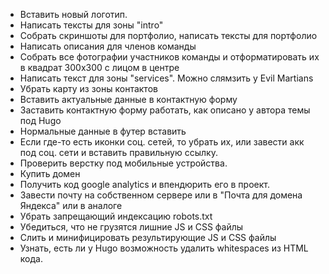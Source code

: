 * Вставить новый логотип.
* Написать тексты для зоны "intro"
* Собрать скриншоты для портфолио, написать тексты для портфолио
* Написать описания для членов команды
* Собрать все фотографии участников команды и отформатировать их в квадрат 300х300 с лицом в центре
* Написать текст для зоны "services". Можно слямзить у Evil Martians
* Убрать карту из зоны контактов
* Вставить актуальные данные в контактную форму
* Заставить контактную форму работать, как описано у автора темы под Hugo
* Нормальные данные в футер вставить
* Если где-то есть иконки соц. сетей, то убрать их, или завести акк под соц. сети и вставить правильную ссылку.
* Проверить верстку под мобильные устройства.
* Купить домен
* Получить код google analytics и впендюрить его в проект.
* Завести почту на собственном сервере или в "Почта для домена Яндекса" или в аналоге
* Убрать запрещающий индексацию robots.txt
* Убедиться, что не грузятся лишние JS и CSS файлы
* Слить и минифицировать результирующие JS и CSS файлы
* Узнать, есть ли у Hugo возможность удалить whitespaces из HTML кода.